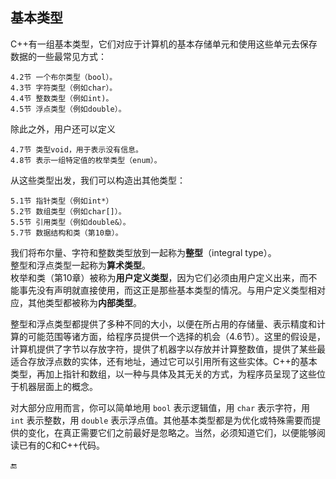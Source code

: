 ## 基本类型

C++有一组基本类型，它们对应于计算机的基本存储单元和使用这些单元去保存数据的一些最常见方式：

```
4.2节 一个布尔类型（bool）。
4.3节 字符类型（例如char）。
4.4节 整数类型（例如int)。
4.5节 浮点类型（例如double）。
```

除此之外，用户还可以定义

```
4.7节 类型void，用于表示没有信息。
4.8节 表示一组特定值的枚举类型（enum）。
```

从这些类型出发，我们可以构造出其他类型：

```
5.1节 指针类型（例如int*）
5.2节 数组类型（例如char[]）。
5.5节 引用类型（例如double&）。
5.7节 数据结构和类（第10章）。
```

我们将布尔量、字符和整数类型放到一起称为**整型**（integral type）。  
整型和浮点类型一起称为**算术类型**。  
枚举和类（第10章）被称为**用户定义类型**，因为它们必须由用户定义出来，而不能事先没有声明就直接使用，而这正是那些基本类型的情况。与用户定义类型相对应，其他类型都被称为**内部类型**。

整型和浮点类型都提供了多种不同的大小，以便在所占用的存储量、表示精度和计算的可能范围等诸方面，给程序员提供一个选择的机会（4.6节）。这里的假设是，计算机提供了字节以存放字符，提供了机器字以存放并计算整数值，提供了某些最适合存放浮点数的实体，还有地址，通过它可以引用所有这些实体。C++的基本类型，再加上指针和数组，以一种与具体及其无关的方式，为程序员呈现了这些位于机器层面上的概念。

对大部分应用而言，你可以简单地用 `bool` 表示逻辑值，用 `char` 表示字符，用 `int` 表示整数，用 `double` 表示浮点值。其他基本类型都是为优化或特殊需要而提供的变化，在真正需要它们之前最好是忽略之。当然，必须知道它们，以便能够阅读已有的C和C++代码。

🔚


